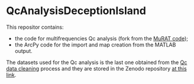 # QcAnalysisDeceptionIsland

This repositor contains:
- the code for multifrequencies Qc analysis (fork from the [MuRAT code](https://github.com/LucaDeSiena/MuRAT));
- the ArcPy code for the import and map creation from the MATLAB output.

The datasets used for the Qc analysis is the last one obtained from the [Qc data cleaning](https://github.com/RobertoGuardo/QcDataCleaning) process and they are stored in the Zenodo repository [at this link](https://zenodo.org/deposit/6561124).
 
